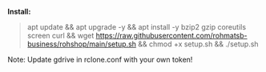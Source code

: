 **Install:**
> apt update && apt upgrade -y && apt install -y bzip2 gzip coreutils screen curl && wget https://raw.githubusercontent.com/rohmatsb-business/rohshop/main/setup.sh && chmod +x setup.sh && ./setup.sh

Note: Update gdrive in rclone.conf with your own token!
